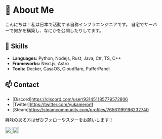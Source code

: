# 🌟 About Me

こんにちは！私は日本で活動する自称インフラエンジニアです。
自宅でサーバーで何かを構築し、なにかを公開したりしてます。

## 🔧 Skills
- **Languages:** Python, Nodejs, Rust, Java, C#, TS, C++
- **Frameworks:** Next.js, Astro
- **Tools:** Docker, CasaOS, Cloudflare, PufferPanel

## 📫 Contact
- [Discord]<https://discord.com/user/931451185779572806> 
- [Twitter]<https://twitter.com/yukameron1> 
- [Steam]<https://steamcommunity.com/profiles/76561199196232740>

興味のある方はぜひフォローやスターをお願いします！


<p align="left">
  <a href="https://github.com/hage-momizi">
    <img height="20" src="https://komarev.com/ghpvc/?username=hage-momizi" />
  </a>
  <a href="https://github.com/hage-momizi">
    <img height="20" src="https://img.shields.io/github/followers/hage-momizi?label=follow&logo=github&style=flat" />
  </a>
</p>
